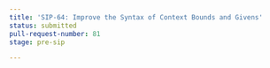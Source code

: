 ```yaml
---
title: 'SIP-64: Improve the Syntax of Context Bounds and Givens'
status: submitted
pull-request-number: 81
stage: pre-sip

---
```

